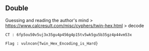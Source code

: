 ## Double

Guessing and reading the author's mind > https://www.calcresult.com/misc/cyphers/twin-hex.html > decode

```
CT : 6fp5ou50v5uj3x35gu4p456g4p15tv5wk5gu5b35gz4p44vm53x
```

```
Flag : vulncon{Twin_Hex_Encoding_is_Hard}
```
